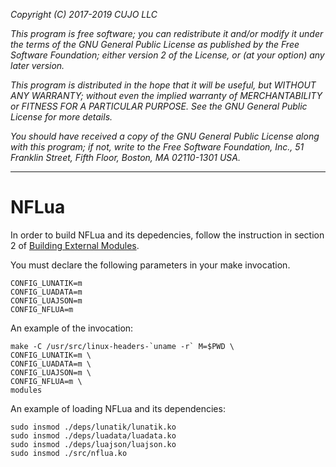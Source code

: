 _Copyright (C) 2017-2019  CUJO LLC_

_This program is free software; you can redistribute it and/or modify_
_it under the terms of the GNU General Public License as published by_
_the Free Software Foundation; either version 2 of the License, or_
_(at your option) any later version._

_This program is distributed in the hope that it will be useful,_
_but WITHOUT ANY WARRANTY; without even the implied warranty of_
_MERCHANTABILITY or FITNESS FOR A PARTICULAR PURPOSE.  See the_
_GNU General Public License for more details._

_You should have received a copy of the GNU General Public License along_
_with this program; if not, write to the Free Software Foundation, Inc.,_
_51 Franklin Street, Fifth Floor, Boston, MA 02110-1301 USA._
- - -

NFLua
=====

In order to build NFLua and its depedencies, follow the instruction in
section 2 of [Building External Modules](https://www.kernel.org/doc/Documentation/kbuild/modules.txt).

You must declare the following parameters in your make invocation.

```
CONFIG_LUNATIK=m
CONFIG_LUADATA=m
CONFIG_LUAJSON=m
CONFIG_NFLUA=m
```

An example of the invocation:

```
make -C /usr/src/linux-headers-`uname -r` M=$PWD \
CONFIG_LUNATIK=m \
CONFIG_LUADATA=m \
CONFIG_LUAJSON=m \
CONFIG_NFLUA=m \
modules
```

An example of loading NFLua and its dependencies:

```
sudo insmod ./deps/lunatik/lunatik.ko
sudo insmod ./deps/luadata/luadata.ko
sudo insmod ./deps/luajson/luajson.ko
sudo insmod ./src/nflua.ko
```
